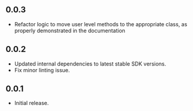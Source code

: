 ## 0.0.3

* Refactor logic to move user level methods to the appropriate class, as properly demonstrated in the documentation

## 0.0.2

* Updated internal dependencies to latest stable SDK versions.
* Fix minor linting issue.

## 0.0.1

* Initial release.
